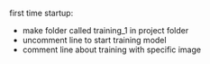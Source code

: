 first time startup:
- make folder called training_1 in project folder
- uncomment line to start training model
- comment line about training with specific image

